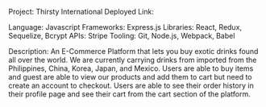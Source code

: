 Project: Thirsty International
Deployed Link:

Language: Javascript
Frameworks: Express.js
Libraries: React, Redux, Sequelize, Bcrypt
APIs: Stripe
Tooling: Git, Node.js, Webpack, Babel

Description:
An E-Commerce Platform that lets you buy exotic drinks found all over the world.
We are currently carrying drinks from imported from the Philippines, China, Korea, Japan, and Mexico.
Users are able to buy items and guest are able to view our products and add them to cart but need to create an account to checkout.
Users are able to see their order history in their profile page and see their cart from the cart section of the platform.